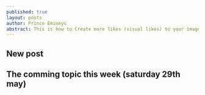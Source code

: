 ```yaml
---
published: true
layout: posts
author: Prince Emineys
abstract: This is how to Create more likes (visual likes) to your image on Instagram by using Gramblr tool
---
```

## New post

## The comming topic this week (saturday 29th may)
